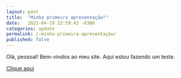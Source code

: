 ```yaml
---
layout: post
title:  "Minha primeira apresentação!"
date:   2021-04-19 22:59:43 -0300
categories: update
permalink: /-minha-primeira-apresentação/
published: false
---
```


Olá, pessoal! Bem-vindos ao meu site. Aqui estou fazendo um teste.

[Clique aqui][reveal]

[reveal]: https://heliolbs.github.io/MyFirstRevealJsPresentation/